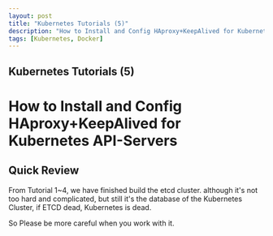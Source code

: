 ```yaml
---
layout: post
title: "Kubernetes Tutorials (5)"
description: "How to Install and Config HAproxy+KeepAlived for Kubernetes API-Servers"
tags: [Kubernetes, Docker]
---
```


## Kubernetes Tutorials (5)

# How to Install and Config HAproxy+KeepAlived for Kubernetes API-Servers

## Quick Review



From Tutorial 1~4, we have finished build the etcd cluster. although it's not too hard and complicated, but still it's the database of the Kubernetes Cluster, if ETCD dead, Kubernetes is dead.

So Please be more careful when you work with it.

